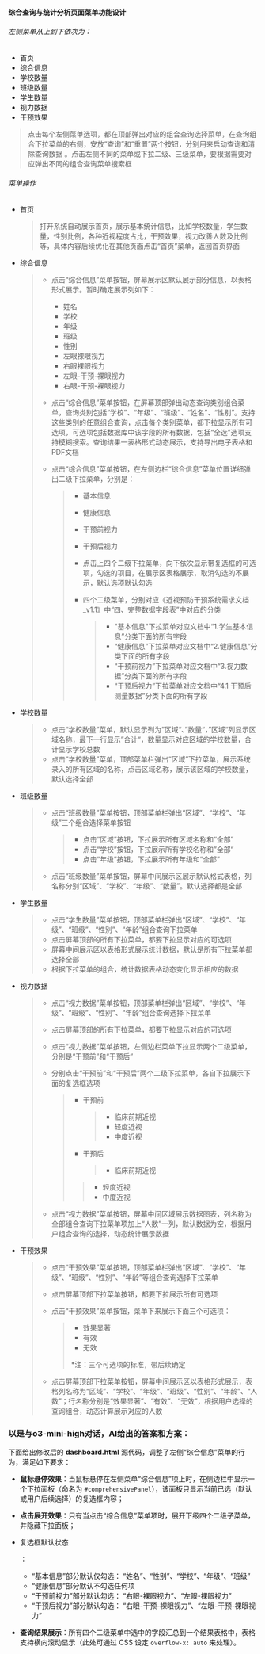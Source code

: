 #### 综合查询与统计分析页面菜单功能设计

###### 左侧菜单从上到下依次为：

* 首页 
* 综合信息
* 学校数量
* 班级数量
* 学生数量
* 视力数据
* 干预效果

> 点击每个左侧菜单选项，都在顶部弹出对应的组合查询选择菜单，在查询组合下拉菜单的右侧，安放“查询”和“重置”两个按钮，分别用来启动查询和清除查询数据 。点击左侧不同的菜单或下拉二级、三级菜单，要根据需要对应弹出不同的组合查询菜单搜索框

###### 菜单操作

* 首页

  > 打开系统自动展示首页，展示基本统计信息，比如学校数量，学生数量，性别比例，各种近视程度占比，干预效果，视力改善人数及比例等，具体内容后续优化在其他页面点击“首页”菜单，返回首页界面 

* 综合信息

  > * 点击“综合信息”菜单按钮，屏幕展示区默认展示部分信息，以表格形式展示。暂时确定展示列如下：
  >
  >   * 姓名
  >   * 学校
  >   * 年级
  >   * 班级
  >   * 性别
  >   * 左眼裸眼视力
  >   * 右眼裸眼视力
  >   * 左眼-干预-裸眼视力
  >   * 右眼-干预-裸眼视力
  >
  > * 点击“综合信息”菜单按钮，在屏幕顶部弹出动态查询类别组合菜单，查询类别包括“学校”、“年级”、“班级”、“姓名”、“性别”。支持这些类别的任意组合查询，点击每个类别菜单，都下拉显示所有可选项，可选项包括数据库中该字段的所有数据，包括“全选”选项支持模糊搜索。查询结果一表格形式动态展示，支持导出电子表格和PDF文档 
  >
  > * 点击“综合信息”菜单按钮，在左侧边栏“综合信息”菜单位置详细弹出二级下拉菜单，分别是：
  >
  >   > * 基本信息
  >   >
  >   > * 健康信息
  >   >
  >   > * 干预前视力
  >   >
  >   > * 干预后视力
  >   >
  >   > * 点击上四个二级下拉菜单，向下依次显示带复选框的可选项，勾选的项目，在展示区表格展示，取消勾选的不展示，默认选项默认勾选
  >   >
  >   > * 四个二级菜单，分别对应《近视预防干预系统需求文档_v1.1》中“四、完整数据字段表”中对应的分类
  >   >
  >   >   > * "基本信息"下拉菜单对应文档中“1.学生基本信息”分类下面的所有字段
  >   >   > * “健康信息”下拉菜单对应文档中“2.健康信息”分类下面的所有字段
  >   >   > * “干预前视力”下拉菜单对应文档中“3.视力数据”分类下面的所有字段
  >   >   > * “干预后视力”下拉菜单对应文档中“4.1 干预后测量数据”分类下面的所有字段
  >
  > 

* 学校数量

  > * 点击“学校数量”菜单，默认显示列为”区域“、”数量“，”区域“列显示区域名称，最下一行显示”合计“，数量显示对应区域的学校数量，合计显示学校总数
  > * 点击“学校数量”菜单，顶部菜单栏弹出“区域”下拉菜单，展示系统录入的所有区域的名称，点击区域名称，展示该区域的学校数量，默认选择全部

* 班级数量

  > * 点击“班级数量”菜单按钮，顶部菜单栏弹出“区域”、“学校”、“年级”三个组合选择菜单按钮
  >
  >   > * 点击“区域”按钮，下拉展示所有区域名称和“全部”
  >   > * 点击“学校”按钮，下拉展示所有学校名称和”全部“
  >   > * 点击“年级”按钮，下拉展示所有年级和“全部”
  >
  > * 点击“班级数量”菜单按钮，屏幕中间展示区展示默认格式表格，列名称分别“区域”、“学校”、“年级”、“数量”。默认选择都是全部

* 学生数量

  > * 点击“学生数量”菜单按钮，顶部菜单栏弹出“区域”、“学校”、“年级”、“班级”、“性别”、“年龄”组合查询下拉菜单
  > * 点击屏幕顶部的所有下拉菜单，都要下拉显示对应的可选项
  > * 屏幕中间展示区以表格形式展示统计数据，默认是所有下拉菜单都选择全部
  > * 根据下拉菜单的组合，统计数据表格动态变化显示相应的数据

* 视力数据

  > * 点击“视力数据”菜单按钮，顶部菜单栏弹出“区域”、“学校”、“年级”、“班级”、“性别”、“年龄”组合查询选择下拉菜单
  >
  > * 点击屏幕顶部的所有下拉菜单，都要下拉显示对应的可选项
  >
  > * 点击“视力数据”菜单按钮，左侧边栏菜单下拉显示两个二级菜单，分别是“干预前”和“干预后”
  >
  > * 分别点击“干预前”和“干预后”两个二级下拉菜单，各自下拉展示下面的复选框选项
  >
  >   > * 干预前
  >   >
  >   >   > * 临床前期近视
  >   >   > * 轻度近视
  >   >   > * 中度近视
  >   >   
  >   > * 干预后
  >   >
  >   >   > * 临床前期近视
  >   >  > * 轻度近视
  >   >   > * 中度近视
  >   
  > * 点击“视力数据”菜单按钮，屏幕中间区域展示数据图表，列名称为全部组合查询下拉菜单项加上“人数”一列，默认数据为空，根据用户组合查询的选择，动态统计展示数据
  
* 干预效果

  > * 点击“干预效果”菜单按钮，顶部菜单栏弹出“区域”、“学校”、“年级”、“班级”、“性别”、“年龄”等组合查询选择下拉菜单
  >
  > * 点击屏幕顶部下拉菜单按钮，都要下拉展示所有可选项
  >
  > * 点击“干预效果”菜单按钮，菜单下来展示下面三个可选项：
  >
  >   > * 效果显著
  >   > * 有效
  >   > * 无效
  >   >
  >   > *注：三个可选项的标准，带后续确定
  >
  > * 点击屏幕顶部下拉菜单按钮，屏幕中间展示区以表格形式展示，表格列名称为“区域”、“学校”、“年级”、“班级”、“性别”、“年龄”、“人数”；行名称分别是“效果显著”、“有效”、“无效”，根据用户选择的查询组合，动态计算展示对应的人数



### 以是与o3-mini-high对话，AI给出的答案和方案：

下面给出修改后的 **dashboard.html** 源代码，调整了左侧“综合信息”菜单的行为，满足如下要求：

- **鼠标悬停效果**：当鼠标悬停在左侧菜单“综合信息”项上时，在侧边栏中显示一个下拉面板（命名为 `#comprehensivePanel`），该面板只显示当前已选（默认或用户后续选择）的复选框内容；

- **点击展开效果**：只有当点击“综合信息”菜单项时，展开下级四个二级子菜单，并隐藏下拉面板；

- 复选框默认状态

  ：

  - “基本信息”部分默认仅勾选： “姓名”、“性别”、“学校”、“年级”、“班级”
  - “健康信息”部分默认不勾选任何项
  - “干预前视力”部分默认勾选： “右眼-裸眼视力”、“左眼-裸眼视力”
  - “干预后视力”部分默认勾选： “右眼-干预-裸眼视力”、“左眼-干预-裸眼视力”

- **查询结果展示**：所有四个二级菜单中选中的字段汇总到一个结果表格中，表格支持横向滚动显示（此处可通过 CSS 设定 `overflow-x: auto` 来处理）。



